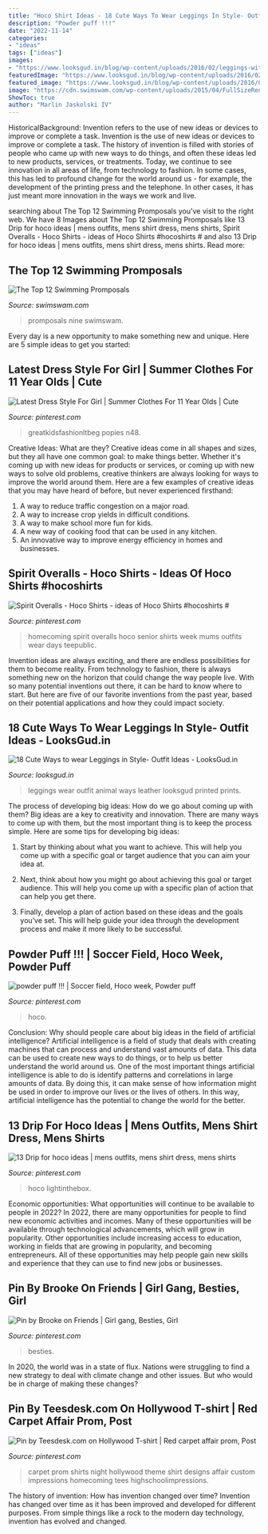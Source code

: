 ```yaml
---
title: "Hoco Shirt Ideas - 18 Cute Ways To Wear Leggings In Style- Outfit Ideas"
description: "Powder puff !!!"
date: "2022-11-14"
categories:
- "ideas"
tags: ["ideas"]
images:
- "https://www.looksgud.in/blog/wp-content/uploads/2016/02/leggings-with-animalprint-top.jpg"
featuredImage: "https://www.looksgud.in/blog/wp-content/uploads/2016/02/leggings-with-animalprint-top.jpg"
featured_image: "https://www.looksgud.in/blog/wp-content/uploads/2016/02/leggings-with-animalprint-top.jpg"
image: "https://cdn.swimswam.com/wp-content/uploads/2015/04/FullSizeRender-4.jpg"
ShowToc: true
author: "Marlin Jaskolski IV"
---
```



HistoricalBackground: Invention refers to the use of new ideas or devices to improve or complete a task.
Invention is the use of new ideas or devices to improve or complete a task. The history of invention is filled with stories of people who came up with new ways to do things, and often these ideas led to new products, services, or treatments. Today, we continue to see innovation in all areas of life, from technology to fashion. In some cases, this has led to profound change for the world around us - for example, the development of the printing press and the telephone. In other cases, it has just meant more innovation in the ways we work and live.

	

		
searching about The Top 12 Swimming Promposals you've visit to the right web. We have 8 Images about The Top 12 Swimming Promposals like 13 Drip for hoco ideas | mens outfits, mens shirt dress, mens shirts, Spirit Overalls - Hoco Shirts - ideas of Hoco Shirts #hocoshirts # and also 13 Drip for hoco ideas | mens outfits, mens shirt dress, mens shirts. Read more:
		
    
## The Top 12 Swimming Promposals

<img loading=lazy src="https://cdn.swimswam.com/wp-content/uploads/2015/04/FullSizeRender-4.jpg" onerror="this.onerror=null;this.src='https://tse3.mm.bing.net/th?id=OIP.P0bYC2JlUSq-XZ5mUGoN4AHaKC&amp;pid=15.1';" alt="The Top 12 Swimming Promposals">

_Source: swimswam.com_

>promposals nine swimswam. 

	

Every day is a new opportunity to make something new and unique. Here are 5 simple ideas to get you started: 

    
## Latest Dress Style For Girl | Summer Clothes For 11 Year Olds | Cute

<img loading=lazy src="https://i.pinimg.com/originals/ee/a9/2a/eea92a86bbda11692a083b6df8afb0f6.jpg" onerror="this.onerror=null;this.src='https://tse4.mm.bing.net/th?id=OIP.S2DorZcEhu-r1yuzvkxyowHaHa&amp;pid=15.1';" alt="Latest Dress Style For Girl | Summer Clothes For 11 Year Olds | Cute">

_Source: pinterest.com_

>greatkidsfashionltbeg popies n48. 

	

Creative Ideas: What are they?
Creative ideas come in all shapes and sizes, but they all have one common goal: to make things better. Whether it's coming up with new ideas for products or services, or coming up with new ways to solve old problems, creative thinkers are always looking for ways to improve the world around them. Here are a few examples of creative ideas that you may have heard of before, but never experienced firsthand: 
1. A way to reduce traffic congestion on a major road.
2. A way to increase crop yields in difficult conditions.
3. A way to make school more fun for kids.
4. A new way of cooking food that can be used in any kitchen.
5. An innovative way to improve energy efficiency in homes and businesses.

    
## Spirit Overalls - Hoco Shirts - Ideas Of Hoco Shirts #hocoshirts #

<img loading=lazy src="https://i.pinimg.com/originals/2b/44/3e/2b443e46245590260de8ee1be78b737d.jpg" onerror="this.onerror=null;this.src='https://tse3.mm.bing.net/th?id=OIP.Z7k6XUlCi_radf6ApBZVLAHaJ3&amp;pid=15.1';" alt="Spirit Overalls - Hoco Shirts - ideas of Hoco Shirts #hocoshirts #">

_Source: pinterest.com_

>homecoming spirit overalls hoco senior shirts week mums outfits wear days teepublic. 

	

Invention ideas are always exciting, and there are endless possibilities for them to become reality. From technology to fashion, there is always something new on the horizon that could change the way people live. With so many potential inventions out there, it can be hard to know where to start. But here are five of our favorite inventions from the past year, based on their potential applications and how they could impact society.

    
## 18 Cute Ways To Wear Leggings In Style- Outfit Ideas - LooksGud.in

<img loading=lazy src="https://www.looksgud.in/blog/wp-content/uploads/2016/02/leggings-with-animalprint-top.jpg" onerror="this.onerror=null;this.src='https://tse3.mm.bing.net/th?id=OIP._iKNtV6YvUrRV5vV0m54nQHaRD&amp;pid=15.1';" alt="18 Cute Ways to wear Leggings in Style- Outfit Ideas - LooksGud.in">

_Source: looksgud.in_

>leggings wear outfit animal ways leather looksgud printed prints. 

	

The process of developing big ideas: How do we go about coming up with them?
Big ideas are a key to creativity and innovation. There are many ways to come up with them, but the most important thing is to keep the process simple. Here are some tips for developing big ideas:
1. Start by thinking about what you want to achieve. This will help you come up with a specific goal or target audience that you can aim your idea at.

2. Next, think about how you might go about achieving this goal or target audience. This will help you come up with a specific plan of action that can help you get there.

3. Finally, develop a plan of action based on these ideas and the goals you’ve set. This will help guide your idea through the development process and make it more likely to be successful.

    
## Powder Puff !!! | Soccer Field, Hoco Week, Powder Puff

<img loading=lazy src="https://i.pinimg.com/originals/92/ca/1a/92ca1a49af42571208c3844f292bf8fd.jpg" onerror="this.onerror=null;this.src='https://tse1.mm.bing.net/th?id=OIP.Ae6w9jvpFWlCq0q13oCIfgHaFj&amp;pid=15.1';" alt="powder puff !!! | Soccer field, Hoco week, Powder puff">

_Source: pinterest.com_

>hoco. 

	

Conclusion: Why should people care about big ideas in the field of artificial intelligence?
Artificial intelligence is a field of study that deals with creating machines that can process and understand vast amounts of data. This data can be used to create new ways to do things, or to help us better understand the world around us. One of the most important things artificial intelligence is able to do is identify patterns and correlations in large amounts of data. By doing this, it can make sense of how information might be used in order to improve our lives or the lives of others. In this way, artificial intelligence has the potential to change the world for the better.

    
## 13 Drip For Hoco Ideas | Mens Outfits, Mens Shirt Dress, Mens Shirts

<img loading=lazy src="https://i.pinimg.com/474x/51/6c/b8/516cb84dfc94de84a74aa7beb8d407cb.jpg" onerror="this.onerror=null;this.src='https://tse3.mm.bing.net/th?id=OIP.jgXAhaUWD6q_zgKoV2dPOwAAAA&amp;pid=15.1';" alt="13 Drip for hoco ideas | mens outfits, mens shirt dress, mens shirts">

_Source: pinterest.com_

>hoco lightinthebox. 

	

Economic opportunities: What opportunities will continue to be available to people in 2022?
In 2022, there are many opportunities for people to find new economic activities and incomes. Many of these opportunities will be available through technological advancements, which will grow in popularity. Other opportunities include increasing access to education, working in fields that are growing in popularity, and becoming entrepreneurs. All of these opportunities may help people gain new skills and experience that they can use to find new jobs or businesses.

    
## Pin By Brooke On Friends | Girl Gang, Besties, Girl

<img loading=lazy src="https://i.pinimg.com/originals/28/95/47/289547335d72e4e7c221c5794b6702b8.jpg" onerror="this.onerror=null;this.src='https://tse3.mm.bing.net/th?id=OIP.wi5qRrwHAu8-FDwnub1L0wHaJ4&amp;pid=15.1';" alt="Pin by Brooke on Friends | Girl gang, Besties, Girl">

_Source: pinterest.com_

>besties. 

	

In 2020, the world was in a state of flux. Nations were struggling to find a new strategy to deal with climate change and other issues. But who would be in charge of making these changes?

    
## Pin By Teesdesk.com On Hollywood T-shirt | Red Carpet Affair Prom, Post

<img loading=lazy src="https://i.pinimg.com/originals/5d/ab/3e/5dab3ed5f23a51b51a8d426c24aa72d1.jpg" onerror="this.onerror=null;this.src='https://tse2.mm.bing.net/th?id=OIP.ezD9MbvpP76koG0cBla5jgAAAA&amp;pid=15.1';" alt="Pin by Teesdesk.com on Hollywood T-shirt | Red carpet affair prom, Post">

_Source: pinterest.com_

>carpet prom shirts night hollywood theme shirt designs affair custom impressions homecoming tees highschoolimpressions. 

	

The history of invention: How has invention changed over time?
Invention has changed over time as it has been improved and developed for different purposes. From simple things like a rock to the modern day technology, invention has evolved and changed.

